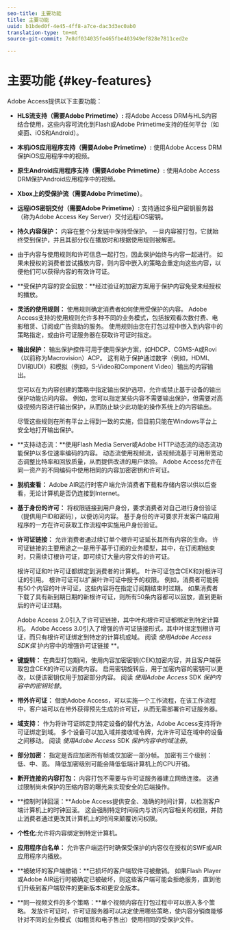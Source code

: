 ```yaml
---
seo-title: 主要功能
title: 主要功能
uuid: b1bded0f-4e45-4ff8-a7ce-dac3d3ec0ab0
translation-type: tm+mt
source-git-commit: 7e8df034035fe465fbe403949ef828e7811ced2e

---
```



# 主要功能 {#key-features}

Adobe Access提供以下主要功能：

* **HLS流支持（需要Adobe Primetime）:** 将Adobe Access DRM与HLS内容结合使用，这些内容可流化到Flash或Adobe Primetime支持的任何平台（如桌面、iOS和Android）。
* **本机iOS应用程序支持（需要Adobe Primetime）:** 使用Adobe Access DRM保护iOS应用程序中的视频。
* **原生Android应用程序支持（需要Adobe Primetime）:** 使用Adobe Access DRM保护Android应用程序中的视频。
* **Xbox上的受保护流（需要Adobe Primetime）**。
* **远程iOS密钥交付（需要Adobe Primetime）:** 支持通过多租户密钥服务器（称为Adobe Access Key Server）交付远程iOS密钥。
* **持久内容保护：** 内容在整个分发链中保持受保护。 一旦内容被打包，它就始终受到保护，并且其部分仅在播放时和根据使用规则被解密。
* 由于内容与使用规则和许可信息一起打包，因此保护始终与内容一起进行。 如果未授权的消费者尝试播放内容，则内容中嵌入的策略会重定向这些内容，以便他们可以获得内容的有效许可证。
* **受保护内容的安全回放：**经过验证的加密方案用于保护内容免受未经授权的播放。
* **灵活的使用规则：** 使用规则确定消费者如何使用受保护的内容。 Adobe Access支持的使用规则允许多种不同的业务模式，包括按观看次数付费、电影租赁、订阅或广告资助的服务。 使用规则由您在打包过程中嵌入到内容中的策略指定，或由许可证服务器在获取许可证时指定。
* **输出保护：** 输出保护控件可用于使用保护方案，如HDCP、CGMS-A或Rovi（以前称为Macrovision）ACP。 这有助于保护通过数字（例如，HDMI、DVI和UDI）和模拟（例如，S-Video和Component Video）输出的内容输出。

   您可以在为内容创建的策略中指定输出保护选项，允许或禁止基于设备的输出保护功能访问内容。 例如，您可以指定某些内容不需要输出保护，但需要对高级视频内容进行输出保护，从而防止缺少此功能的操作系统上的内容输出。

   尽管这些规则在所有平台上得到一致的实施，但目前只能在Windows平台上安全地打开输出保护。

* **支持动态流：**使用Flash Media Server或Adobe HTTP动态流的动态流功能保护以多位速率编码的内容。 动态流使用视频流，该视频流基于可用带宽动态调整比特率和回放质量，从而提供改进的用户体验。 Adobe Access允许在同一资产的不同编码中使用相同的内容加密密钥和许可证。
* **脱机查看：** Adobe AIR运行时客户端允许消费者下载和存储内容以供以后查看，无论计算机是否仍连接到Internet。
* **基于身份的许可：** 将权限链接到用户身份，要求消费者对自己进行身份验证（提供用户ID和密码），以便访问内容。 基于身份的许可要求开发客户端应用程序的一方在许可获取工作流程中实施用户身份验证。
* **许可证链接：** 允许消费者通过续订单个根许可证延长其所有内容的生命。 许可证链接的主要用途之一是用于基于订阅的业务模型，其中，在订阅期结束时，只需续订根许可证，即可续订大量内容文件的许可证。

   根许可证和叶许可证都绑定到消费者的计算机。 叶许可证包含CEK和对根许可证的引用。 根许可证可以扩展叶许可证中授予的权限。 例如，消费者可能拥有50个内容的叶许可证，这些内容将在指定订阅期结束时过期。 如果消费者下载了具有新到期日期的新根许可证，则所有50条内容都可以回放，直到更新后的许可证过期。

   Adobe Access 2.0引入了许可证链接，其中叶和根许可证都绑定到特定计算机。 Adobe Access 3.0引入了增强的许可证链接形式，其中叶绑定到根许可证，而只有根许可证绑定到特定的计算机或域。 阅读 *使用Adobe Access SDK保* 护内容中的增强许可证链接 **。

* **键旋转：** 在典型打包期间，使用内容加密密钥(CEK)加密内容，并且客户端获取包含CEK的许可以消费内容。 启用密钥旋转后，用于加密内容的密钥可以更改，以便该密钥仅用于加密部分内容。 阅读 *使用Adobe Access* SDK *保护内容中的密钥轮替*。

* **带外许可证：** 借助Adobe Access，可以实施一个工作流程，在该工作流程中，客户端可以在带外获得预先生成的许可证，从而无需部署许可证服务器。
* **域支持：** 作为将许可证绑定到特定设备的替代方法，Adobe Access支持将许可证绑定到域。 多个设备可以加入域并接收域令牌，允许许可证在域中的设备之间移动。 阅读 *使用Adobe Access* SDK *保护内容中的域注册*。

* **部分加密：** 指定是否应加密所有帧或仅加密一部分帧。 加密有三个级别：低、中、高。 降低加密级别可能会降低低端计算机上的CPU开销。
* **断开连接的内容打包：** 内容打包不需要与许可证服务器建立网络连接。 这通过限制尚未保护的压缩内容的曝光来实现安全的后端操作。
* **控制时钟回滚：**Adobe Access提供安全、准确的时间计算，以检测客户端计算机上的时钟回滚。 这会强制特定时间段内与访问内容相关的权限，并防止消费者通过更改其计算机上的时间来颠覆访问权限。
* **个性化**:允许将内容绑定到特定计算机。
* **应用程序白名单：** 允许客户端运行时确保受保护的内容仅在授权的SWF或AIR应用程序内播放。
* **被破坏的客户端撤销：**已损坏的客户端软件可被撤销。 如果Flash Player或Adobe AIR运行时被确定已被破坏，则这些客户端可能会拒绝服务，直到他们升级到客户端软件的更新版本和更安全版本。
* **同一视频文件的多个策略：**单个视频内容在打包过程中可以嵌入多个策略。 发放许可证时，许可证服务器可以决定使用哪些策略，使内容分销商能够针对不同的业务模式（如租赁和电子售出）使用相同的受保护文件。

